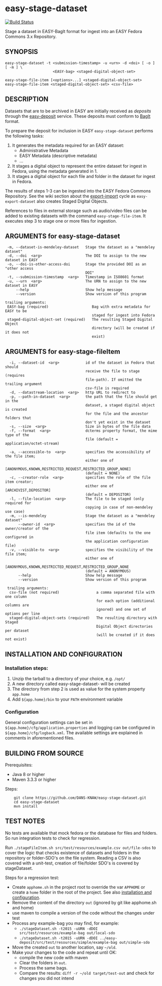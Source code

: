 easy-stage-dataset
==================
[![Build Status](https://travis-ci.org/DANS-KNAW/easy-stage-dataset.svg?branch=master)](https://travis-ci.org/DANS-KNAW/easy-stage-dataset)

Stage a dataset in EASY-BagIt format for ingest into an EASY Fedora Commons 3.x Repository.


SYNOPSIS
--------

    easy-stage-dataset -t <submission-timestamp> -u <urn> -d <doi> [ -o ] [ -m ] \
                          <EASY-bag> <staged-digital-object-set>

    easy-stage-file-item [<options>...] <staged-digital-object-set>
    easy-stage-file-item <staged-digital-object-set> <csv-file>


DESCRIPTION
-----------

Datasets that are to be archived in EASY are initially received as *deposits* through the [easy-deposit] service. These
deposits must conform to [BagIt] format.

To prepare the deposit for inclusion in EASY `easy-stage-dataset` performs the following tasks:

 1. It generates the metadata required for an EASY dataset:
    * Administrative Metadata
    * EASY Metadata (descriptive metadata)
    * ...
 2. It stages a digital object to represent the entire dataset for ingest in Fedora, using the metadata generated in 1.
 3. It stages a digital object for each file and folder in the dataset for ingest in Fedora.

The results of steps 1-3 can be ingested into the EASY Fedora Commons Repository. See the wiki section
about the [export-import] cycle as `easy-export-dataset` also creates Staged Digital Objects.

References to files in external storage such as audio/video files can be added to existing datasets with 
the command `easy-stage-file-item`. It executes step 3 to stage one or more files for ingestion.


ARGUMENTS for easy-stage-dataset
--------------------------------

     -m, --dataset-is-mendeley-dataset   Stage the dataset as a "mendeley dataset"
     -d, --doi  <arg>                    The DOI to assign to the new dataset in EASY
     -o, --doi-is-other-access-doi       Stage the provided DOI as an "other access
                                         DOI"
     -t, --submission-timestamp  <arg>   Timestamp in ISO8601 format
     -u, --urn  <arg>                    The URN to assign to the new dataset in EASY
         --help                          Show help message
         --version                       Show version of this program

    trailing arguments:
     EASY-bag (required)                    Bag with extra metadata for EASY to be
                                            staged for ingest into Fedora
     staged-digital-object-set (required)   The resulting Staged Digital Object
                                            directory (will be created if it does not
                                            exist)


ARGUMENTS for easy-stage-fileItem
---------------------------------

      -i, --dataset-id  <arg>            id of the dataset in Fedora that should
                                         receive the file to stage (requires
                                         file-path). If omitted the trailing argument
                                         csv-file is required
      -d, --datastream-location  <arg>   http URL to redirect to
      -p, --path-in-dataset  <arg>       the path that the file should get in the
                                         dataset, a staged digital object is created
                                         for the file and the ancestor folders that
                                         don't yet exist in the dataset
      -s, --size  <arg>                  Size in bytes of the file data
      -f, --format  <arg>                dcterms property format, the mime type of the
                                         file (default = application/octet-stream)

      -a, --accessible-to  <arg>         specifies the accessibility of the file item;
                                         either one of
                                         [ANONYMOUS,KNOWN,RESTRICTED_REQUEST,RESTRICTED_GROUP,NONE]
                                         (default = NONE)
      -c, --creator-role  <arg>          specifies the role of the file item creator;
                                         either one of [ARCHIVIST,DEPOSITOR]
                                         (default = DEPOSITOR)
      -l, --file-location  <arg>         The file to be staged (only required for
                                         copying in case of non-mendeley use case)
      -m, --is-mendeley                  Stage the dataset as a "mendeley dataset"
          --owner-id  <arg>              specifies the id of the owner/creator of the
                                         file item (defaults to the one configured in
                                         the application configuration file)
      -v, --visible-to  <arg>            specifies the visibility of the file item;
                                         either one of
                                         [ANONYMOUS,KNOWN,RESTRICTED_REQUEST,RESTRICTED_GROUP,NONE
                                         (default = ANONYMOUS)
          --help                         Show help message
          --version                      Show version of this program
    
     trailing arguments:
      csv-file (not required)                 a comma separated file with one column
                                              for each option (additional columns are
                                              ignored) and one set of options per line
      staged-digital-object-sets (required)   The resulting directory with Staged
                                              Digital Object directories per dataset
                                              (will be created if it does not exist)


INSTALLATION AND CONFIGURATION
------------------------------

### Installation steps:

1. Unzip the tarball to a directory of your choice, e.g. `/opt/`
2. A new directory called easy-stage-dataset-<version> will be created
3. The directory from step 2 is used as value for the system property ``app.home``
4. Add ``${app.home}/bin`` to your ``PATH`` environment variable


### Configuration

General configuration settings can be set in `${app.home}/cfg/application.properties` and logging can be
configured in `${app.home}/cfg/logback.xml`. The available settings are explained in comments in 
aforementioned files.


BUILDING FROM SOURCE
--------------------

Prerequisites:

* Java 8 or higher
* Maven 3.3.3 or higher
 
Steps:

        git clone https://github.com/DANS-KNAW/easy-stage-dataset.git
        cd easy-stage-dataset
        mvn install

TEST NOTES
----------

No tests are available that mock fedora or the database for files and folders.
So run integration tests to check for regression.

Run `./stageFileItem.sh src/test/resources/example.csv out/file-sdos`
to cover the logic that checks existence of datasets and folders in the repository or folder-SDO's on the file system.
Reading a CSV is also covered with a unit-test, creation of file/folder SDO's is covered by stageDataset.


Steps for a regression test:

* Create `apphome.sh` in the project root to override the var `APPHOME`
  or create a `home` folder in the root of the project.
  See also [installation and configuration](#installation-and-configuration).
* Remove the content of the directory `out` (ignored by git like apphome.sh and home)
* use maven to compile a version of the code without the changes under test
* Process any example-bag you may find, for example:
  * `./stageDataset.sh -t2015 -uURN -dDOI src/test/resources/example-bag out/local-sdo`
  * `./stageDataset.sh -t2015 -uURN -dDOI ../easy-deposit/src/test/resources/simple/example-bag out/simple-sdo`
* Move the created `out` to another location, say `~/old`.
* Make your changes to the code and repeat until OK:
  * compile the new code with maven
  * Clear the folders in `out`.
  * Process the same bags.
  * Compare the results: `diff -r ~/old target/test-out` and check for changes you did not intend


[dans-parent]: https://github.com/DANS-KNAW/dans-parent#dans-parent
[easy-deposit]: https://github.com/DANS-KNAW/easy-deposit#easy-deposit
[BagIt]: https://tools.ietf.org/html/draft-kunze-bagit-11
[export-import]: https://github.com/DANS-KNAW/easy-export-dataset/wiki#the-export-import-cycle
